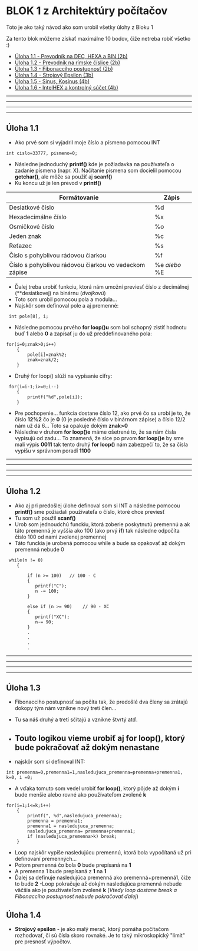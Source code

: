 
# BLOK 1 z Architektúry počítačov

Toto je ako taký návod ako som urobil všetky úlohy z Bloku 1

Za tento blok môžeme získať maximálne 10 bodov, čiže netreba robiť všetko :)




 - [Úloha 1.1 - Prevodník na DEC, HEXA a BIN (2b)](#úloha-11)
 - [Úloha 1.2 - Prevodník na rímske číslice (2b)](#úloha-12)
 - [Úloha 1.3 - Fibonacciho postupnosť (2b)](#úloha-13)
 - [Úloha 1.4 - Strojový Epsilon (3b)](#úloha-14)
 - [Úloha 1.5 - Sínus, Kosínus (4b)](#úloha-15)
 - [Úloha 1.6 - IntelHEX a kontrolný súčet (4b)](#úloha-16)
 ---
 ---
 ---
 ---
## Úloha 1.1
- Ako prvé som si vyjadril moje číslo a písmeno pomocou INT
```
int cislo=33777, pismeno=0;
```
- Následne jednoduchý **printf()** kde je požiadavka na používateľa o zadanie písmena (napr. X). Načítanie písmena som docielil pomocou **getchar()**, ale môže sa použiť aj **scanf()**
- Ku koncu už je len prevod v **printf()**

| Formátovanie            | Zápis                                                               |
| ----------------- | ------------------------------------------------------------------ |
| Desiatkové číslo | %d |
| Hexadecimálne číslo | %x |
| Osmičkové číslo | %o |
| Jeden znak |  %c  |
| Reťazec | %s |
| Číslo s pohyblivou rádovou čiarkou | %f |
| Číslo s pohyblivou rádovou čiarkou vo vedeckom zápise| %e *alebo* %E |

- Ďalej treba urobiť funkciu, ktorá nám umožní previesť číslo z decimálnej (**desiatkovej) na binárnu (*dvojkovú*)
- Toto som urobil pomocou pola a modula...
- Najskôr som definoval pole a aj premenné:
```
 int pole[8], i;
```
- Následne pomocou prvého **for loop()u** som bol schopný zistiť hodnotu buď **1** alebo **0** a zapísať ju do už preddefinovaného pola:
```
for(i=0;znak>0;i++) 
    {
        pole[i]=znak%2;
        znak=znak/2;
    }
```
- Druhý for loop() slúži na vypísanie cifry:
```
 for(i=i-1;i>=0;i--)  
    {
        printf("%d",pole[i]);
    }
```

- Pre pochopenie... funkcia dostane číslo 12, ako prvé čo sa urobí je to, že číslo **12%2** čo je **0** (0 je posledné číslo v binárnom zápise) a číslo 12/2 nám už dá 6... Toto sa opakuje dokým **znak>0**
- Následne v druhom **for loop()e** máme ošetrené to, že sa nám čísla vypisujú od zadu... To znamená, že síce po prvom **for loop()e** by sme mali výpis **0011** tak tento druhý **for loop()** nám zabezpečí to, že sa čísla vypíšu v správnom poradí **1100**
---
 ---
 ---
 ---


## Úloha 1.2
- Ako aj pri predošlej úlohe definoval som si INT a následne pomocou **printf()** sme požiadali používateľa o číslo, ktoré chce previesť
- Tu som už použil **scanf()**
- Urob som jednoudchú funckiu, ktorá zoberie poskytnutú premennú a ak táto premenná je vyššia ako 100 (ako prvý **if**) tak následne odpočíta číslo 100 od nami zvolenej premennej
- Táto funckia je urobená pomocou while a bude sa opakovať až dokým premenná nebude 0
```
 while(n != 0)
    {

        if (n >= 100)   // 100 - C
        {
           printf("C");
           n -= 100;
        }

        else if (n >= 90)    // 90 - XC
        {
           printf("XC");
           n-= 90;
        }
        .
        .
        .
        .
```
---
 ---
 ---
 ---

## Úloha 1.3
- Fibonacciho postupnosť sa počíta tak, že predošlé dva členy sa zrátajú dokopy tým nám vznikne nový tretí člen...
- Tu sa náš druhý a tretí sčítajú a vznikne štvrtý atď.
- Touto logikou vieme urobiť aj **for loop()**, ktorý bude pokračovať až dokým nenastane 
    -

- najskôr som si definoval INT:
```
int premenna=0,premenna1=1,nasledujuca_premenna=premenna+premenna1, k=0, i =0;
```
- A vďaka tomuto som vedel urobiť **for loop()**, ktorý pôjde až dokým **i** bude menšie alebo rovné ako používateľom zvolené **k**
```
for(i=1;i<=k;i++)
    {
        printf(", %d",nasledujuca_premenna);
        premenna = premenna1;
        premenna1 = nasledujuca_premenna;
        nasledujuca_premenna= premenna+premenna1;
        if (nasledujuca_premenna>k) break;
    }
```
- Loop najskôr vypíše nasledujúcu premennú, ktorá bola vypočítaná už pri definovaní premenných...
- Potom premenná čo bola **0** bude prepísaná na **1**
- A premenna 1 bude prepísaná z **1** na **1**
- Ďalej sa definuje nasledujúca premenná ako premenná+premenná1, čiže to bude **2**
-Loop pokračuje až dokým nasledujúca premenná nebude väčšia ako je používateľom zvolené **k** (*Vtedy loop dostane break a Fibonacciho postupnosť nebude pokračovať ďalej*)

## Úloha 1.4
- __Strojový epsilon__ - je ako malý merač, ktorý pomáha počítačom rozhodovať, či sú čísla skoro rovnaké. Je to taký mikroskopický "limit" pre presnosť výpočtov.
